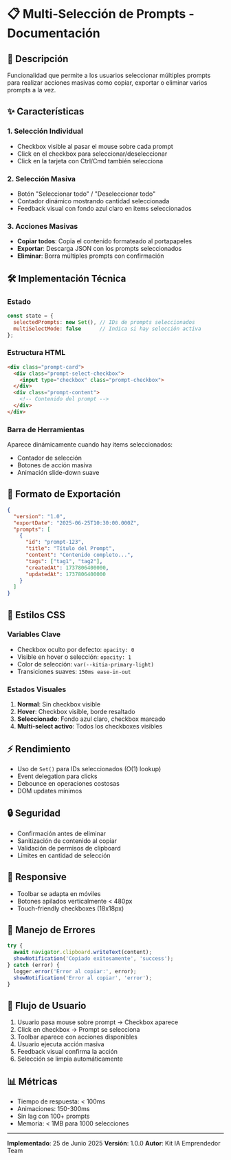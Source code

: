 # 📋 Multi-Selección de Prompts - Documentación

## 🎯 Descripción
Funcionalidad que permite a los usuarios seleccionar múltiples prompts para realizar acciones masivas como copiar, exportar o eliminar varios prompts a la vez.

## ✨ Características

### 1. **Selección Individual**
- Checkbox visible al pasar el mouse sobre cada prompt
- Click en el checkbox para seleccionar/deseleccionar
- Click en la tarjeta con Ctrl/Cmd también selecciona

### 2. **Selección Masiva**
- Botón "Seleccionar todo" / "Deseleccionar todo"
- Contador dinámico mostrando cantidad seleccionada
- Feedback visual con fondo azul claro en items seleccionados

### 3. **Acciones Masivas**
- **Copiar todos**: Copia el contenido formateado al portapapeles
- **Exportar**: Descarga JSON con los prompts seleccionados
- **Eliminar**: Borra múltiples prompts con confirmación

## 🛠️ Implementación Técnica

### Estado
```javascript
const state = {
  selectedPrompts: new Set(), // IDs de prompts seleccionados
  multiSelectMode: false      // Indica si hay selección activa
};
```

### Estructura HTML
```html
<div class="prompt-card">
  <div class="prompt-select-checkbox">
    <input type="checkbox" class="prompt-checkbox">
  </div>
  <div class="prompt-content">
    <!-- Contenido del prompt -->
  </div>
</div>
```

### Barra de Herramientas
Aparece dinámicamente cuando hay items seleccionados:
- Contador de selección
- Botones de acción masiva
- Animación slide-down suave

## 📝 Formato de Exportación

```json
{
  "version": "1.0",
  "exportDate": "2025-06-25T10:30:00.000Z",
  "prompts": [
    {
      "id": "prompt-123",
      "title": "Título del Prompt",
      "content": "Contenido completo...",
      "tags": ["tag1", "tag2"],
      "createdAt": 1737806400000,
      "updatedAt": 1737806400000
    }
  ]
}
```

## 🎨 Estilos CSS

### Variables Clave
- Checkbox oculto por defecto: `opacity: 0`
- Visible en hover o selección: `opacity: 1`
- Color de selección: `var(--kitia-primary-light)`
- Transiciones suaves: `150ms ease-in-out`

### Estados Visuales
1. **Normal**: Sin checkbox visible
2. **Hover**: Checkbox visible, borde resaltado
3. **Seleccionado**: Fondo azul claro, checkbox marcado
4. **Multi-select activo**: Todos los checkboxes visibles

## ⚡ Rendimiento

- Uso de `Set()` para IDs seleccionados (O(1) lookup)
- Event delegation para clicks
- Debounce en operaciones costosas
- DOM updates mínimos

## 🔒 Seguridad

- Confirmación antes de eliminar
- Sanitización de contenido al copiar
- Validación de permisos de clipboard
- Límites en cantidad de selección

## 📱 Responsive

- Toolbar se adapta en móviles
- Botones apilados verticalmente < 480px
- Touch-friendly checkboxes (18x18px)

## 🐛 Manejo de Errores

```javascript
try {
  await navigator.clipboard.writeText(content);
  showNotification('Copiado exitosamente', 'success');
} catch (error) {
  logger.error('Error al copiar:', error);
  showNotification('Error al copiar', 'error');
}
```

## 🔄 Flujo de Usuario

1. Usuario pasa mouse sobre prompt → Checkbox aparece
2. Click en checkbox → Prompt se selecciona
3. Toolbar aparece con acciones disponibles
4. Usuario ejecuta acción masiva
5. Feedback visual confirma la acción
6. Selección se limpia automáticamente

## 📊 Métricas

- Tiempo de respuesta: < 100ms
- Animaciones: 150-300ms
- Sin lag con 100+ prompts
- Memoria: < 1MB para 1000 selecciones

---

**Implementado**: 25 de Junio 2025
**Versión**: 1.0.0
**Autor**: Kit IA Emprendedor Team